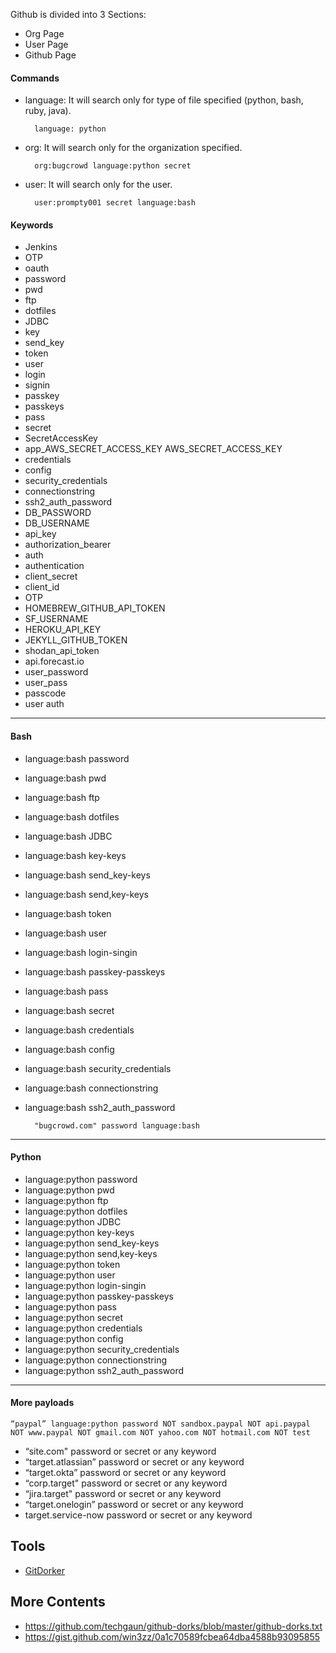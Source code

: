 Github is divided into 3 Sections:

- Org Page
- User Page
- Github Page
#### Commands

- language: It will search only for type of file specified (python, bash, ruby, java).

		language: python

- org: It will search only for the organization specified.

		org:bugcrowd language:python secret

- user: It will search only for the user.

		user:prompty001 secret language:bash

#### Keywords

- Jenkins  
- OTP  
- oauth  
- password  
- pwd  
- ftp  
- dotfiles  
- JDBC  
- key
- send_key
- token  
- user  
- login
- signin
- passkey
- passkeys  
- pass  
- secret  
- SecretAccessKey  
- app_AWS_SECRET_ACCESS_KEY AWS_SECRET_ACCESS_KEY  
- credentials  
- config  
- security_credentials  
- connectionstring  
- ssh2_auth_password  
- DB_PASSWORD
- DB_USERNAME
- api_key
- authorization_bearer
- auth
- authentication
- client_secret
- client_id
- OTP
- HOMEBREW_GITHUB_API_TOKEN
- SF_USERNAME
- HEROKU_API_KEY
- JEKYLL_GITHUB_TOKEN
- shodan_api_token
- api.forecast.io
- user_password
- user_pass
- passcode
- user auth

---
#### Bash

- language:bash password  
- language:bash pwd  
- language:bash ftp  
- language:bash dotfiles  
- language:bash JDBC  
- language:bash key-keys  
- language:bash send_key-keys  
- language:bash send,key-keys  
- language:bash token  
- language:bash user  
- language:bash login-singin  
- language:bash passkey-passkeys  
- language:bash pass  
- language:bash secret  
- language:bash credentials  
- language:bash config  
- language:bash security_credentials  
- language:bash connectionstring  
- language:bash ssh2_auth_password

		"bugcrowd.com" password language:bash

----
#### Python

- language:python password  
- language:python pwd  
- language:python ftp  
- language:python dotfiles  
- language:python JDBC  
- language:python key-keys  
- language:python send_key-keys  
- language:python send,key-keys  
- language:python token  
- language:python user  
- language:python login-singin  
- language:python passkey-passkeys  
- language:python pass  
- language:python secret  
- language:python credentials  
- language:python config  
- language:python security_credentials  
- language:python connectionstring  
- language:python ssh2_auth_password

---

#### More payloads

	“paypal” language:python password NOT sandbox.paypal NOT api.paypal NOT www.paypal NOT gmail.com NOT yahoo.com NOT hotmail.com NOT test

- “site.com" password or secret or any keyword  
- “target.atlassian” password or secret or any keyword  
- “target.okta” password or secret or any keyword  
- “corp.target" password or secret or any keyword  
- “jira.target" password or secret or any keyword  
- “target.onelogin” password or secret or any keyword  
- target.service-now password or secret or any keyword  

## Tools

- [GitDorker]([https://github.com/obheda12/GitDorker](https://github.com/obheda12/GitDorker))

##  More Contents

- https://github.com/techgaun/github-dorks/blob/master/github-dorks.txt
- https://gist.github.com/win3zz/0a1c70589fcbea64dba4588b93095855
